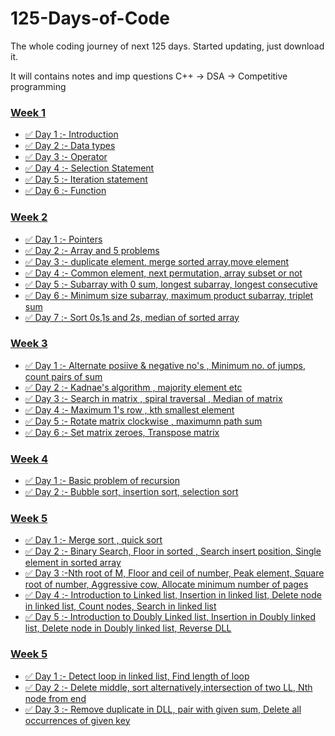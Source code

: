 # 125-Days-of-Code
The whole coding journey of next 125 days.
Started updating, just download it.

It will contains notes and imp questions C++ -> DSA -> Competitive programming


### [Week 1]()
  - [✅ Day 1 :- Introduction](https://github.com/prashantjagtap2909/125-Days-of-Code/tree/main/Days/Day%201)
  - [✅ Day 2 :- Data types](https://github.com/prashantjagtap2909/125-Days-of-Code/tree/main/Days/Day%202)
  - [✅ Day 3 :- Operator](https://github.com/prashantjagtap2909/125-Days-of-Code/tree/main/Days/Day%203) 
  - [✅ Day 4 :- Selection Statement](https://github.com/prashantjagtap2909/125-Days-of-Code/tree/main/Days/Day%204)
  - [✅ Day 5 :- Iteration statement](https://github.com/prashantjagtap2909/125-Days-of-Code/tree/main/Days/Day%205)
  - [✅ Day 6 :- Function](https://github.com/prashantjagtap2909/125-Days-of-Code/tree/main/Days/Day%206)
  


### [Week 2]()
  - [✅ Day 1 :- Pointers](https://github.com/prashantjagtap2909/125-Days-of-Code/tree/main/Days/Day%207)
  - [✅ Day 2 :- Array and 5 problems](https://github.com/prashantjagtap2909/125-Days-of-Code/tree/main/Days/Day%208)
  - [✅ Day 3 :- duplicate element, merge sorted array,move element](https://github.com/prashantjagtap2909/125-Days-of-Code/tree/main/Days/Day%209)
  - [✅ Day 4 :- Common element, next permutation, array subset or not](https://github.com/prashantjagtap2909/125-Days-of-Code/tree/main/Days/Day%210)
  - [✅ Day 5 :- Subarray with 0 sum, longest subarray, longest consecutive](https://github.com/prashantjagtap2909/125-Days-of-Code/tree/main/Days/Day%211)
  - [✅ Day 6 :- Minimum size subarray, maximum product subarray, triplet sum](https://github.com/prashantjagtap2909/125-Days-of-Code/tree/main/Days/Day%212)
  - [✅ Day 7 :- Sort 0s,1s and 2s, median of sorted array](https://github.com/prashantjagtap2909/125-Days-of-Code/tree/main/Days/Day%213)


### [Week 3]()
  - [✅ Day 1 :- Alternate posiive & negative no's , Minimum no. of jumps, count pairs of sum](https://github.com/prashantjagtap2909/125-Days-of-Code/tree/main/Days/Day%214)
  -  [✅ Day 2 :- Kadnae's algorithm , majority element etc](https://github.com/prashantjagtap2909/125-Days-of-Code/tree/main/Days/Day%215)
  -  [✅ Day 3 :- Search in matrix , spiral traversal , Median of matrix](https://github.com/prashantjagtap2909/125-Days-of-Code/tree/main/Days/Day%216)
  -  [✅ Day 4 :- Maximum 1's row , kth smallest element](https://github.com/prashantjagtap2909/125-Days-of-Code/tree/main/Days/Day%217)
  -  [✅ Day 5 :- Rotate matrix clockwise , maximumn path sum](https://github.com/prashantjagtap2909/125-Days-of-Code/tree/main/Days/Day%218)
  -  [✅ Day 6 :- Set matrix zeroes, Transpose matrix](https://github.com/prashantjagtap2909/125-Days-of-Code/tree/main/Days/Day%219)
  


### [Week 4]()
 -  [✅ Day 1 :- Basic problem of recursion](https://github.com/prashantjagtap2909/125-Days-of-Code/tree/main/Days/Day%220)
  - [✅ Day 2 :- Bubble sort, insertion sort, selection sort](https://github.com/prashantjagtap2909/125-Days-of-Code/tree/main/Days/Day%221)
 
 
 ### [Week 5]()
 -  [✅ Day 1 :- Merge sort , quick sort](https://github.com/prashantjagtap2909/125-Days-of-Code/tree/main/Days/Day%222)
 -  [✅ Day 2 :- Binary Search, Floor in sorted , Search insert position, Single element in sorted array](https://github.com/prashantjagtap2909/125-Days-of-Code/tree/main/Days/Day%223)
 -  [✅ Day 3 :-Nth root of M, Floor and ceil of number, Peak element, Square root of number, Aggressive cow, Allocate minimum number of pages](https://github.com/prashantjagtap2909/125-Days-of-Code/tree/main/Days/Day%224)
 -  [✅ Day 4 :-  Introduction to Linked list, Insertion in linked list, Delete node in linked list, Count nodes, Search in linked list](https://github.com/prashantjagtap2909/125-Days-of-Code/tree/main/Days/Day%225)
 -  [✅ Day 5 :- Introduction to Doubly Linked list, Insertion in Doubly linked list, Delete node in Doubly linked list, Reverse DLL](https://github.com/prashantjagtap2909/125-Days-of-Code/tree/main/Days/Day%226)
 
  ### [Week 5]()
 -  [✅ Day 1 :- Detect loop in linked list, Find length of loop](https://github.com/prashantjagtap2909/125-Days-of-Code/tree/main/Days/Day%227)
 -  [✅ Day 2 :- Delete middle, sort alternatively,intersection of two LL, Nth node from end](https://github.com/prashantjagtap2909/125-Days-of-Code/tree/main/Days/Day%228)
 -  [✅ Day 3 :- Remove duplicate in DLL, pair with given sum, Delete all occurrences of given key](https://github.com/prashantjagtap2909/125-Days-of-Code/tree/main/Days/Day%228)

 
  
